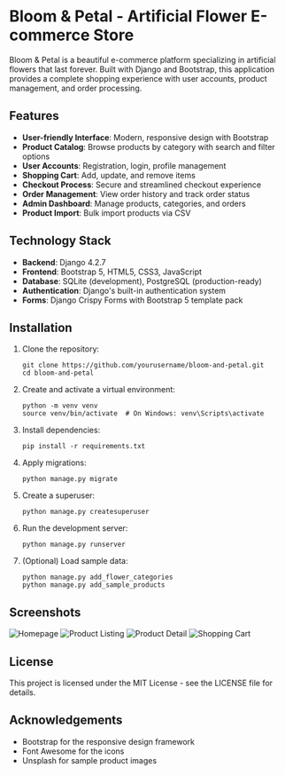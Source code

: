 # Bloom & Petal - Artificial Flower E-commerce Store

Bloom & Petal is a beautiful e-commerce platform specializing in artificial flowers that last forever. Built with Django and Bootstrap, this application provides a complete shopping experience with user accounts, product management, and order processing.

## Features

- **User-friendly Interface**: Modern, responsive design with Bootstrap
- **Product Catalog**: Browse products by category with search and filter options
- **User Accounts**: Registration, login, profile management
- **Shopping Cart**: Add, update, and remove items
- **Checkout Process**: Secure and streamlined checkout experience
- **Order Management**: View order history and track order status
- **Admin Dashboard**: Manage products, categories, and orders
- **Product Import**: Bulk import products via CSV

## Technology Stack

- **Backend**: Django 4.2.7
- **Frontend**: Bootstrap 5, HTML5, CSS3, JavaScript
- **Database**: SQLite (development), PostgreSQL (production-ready)
- **Authentication**: Django's built-in authentication system
- **Forms**: Django Crispy Forms with Bootstrap 5 template pack

## Installation

1. Clone the repository:
   ```
   git clone https://github.com/yourusername/bloom-and-petal.git
   cd bloom-and-petal
   ```

2. Create and activate a virtual environment:
   ```
   python -m venv venv
   source venv/bin/activate  # On Windows: venv\Scripts\activate
   ```

3. Install dependencies:
   ```
   pip install -r requirements.txt
   ```

4. Apply migrations:
   ```
   python manage.py migrate
   ```

5. Create a superuser:
   ```
   python manage.py createsuperuser
   ```

6. Run the development server:
   ```
   python manage.py runserver
   ```

7. (Optional) Load sample data:
   ```
   python manage.py add_flower_categories
   python manage.py add_sample_products
   ```

## Screenshots

![Homepage](screenshots/homepage.png)
![Product Listing](screenshots/product-listing.png)
![Product Detail](screenshots/product-detail.png)
![Shopping Cart](screenshots/shopping-cart.png)

## License

This project is licensed under the MIT License - see the LICENSE file for details.

## Acknowledgements

- Bootstrap for the responsive design framework
- Font Awesome for the icons
- Unsplash for sample product images 
